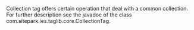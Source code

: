Collection tag offers certain operation that deal with a common collection. For further description see the javadoc of the class com.sitepark.ies.taglib.core.CollectionTag.